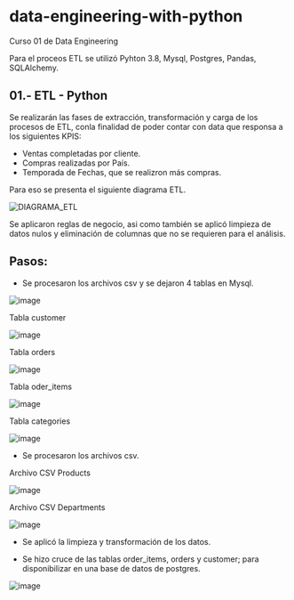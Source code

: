 # data-engineering-with-python
Curso 01 de Data Engineering

Para el proceos ETL se utilizó Pyhton 3.8, Mysql, Postgres, Pandas, SQLAlchemy.

## 01.- ETL - Python
Se realizarán las fases de extracción, transformación y carga de los procesos de ETL, conla finalidad de poder contar con data que responsa a los siguientes KPIS:
- Ventas completadas por cliente.
- Compras realizadas por País.
- Temporada de Fechas, que se realizron más compras.

Para eso se presenta el siguiente diagrama ETL.

![DIAGRAMA_ETL](https://user-images.githubusercontent.com/76765706/177062651-33d10509-5e02-4c48-9791-04a1d813896f.png)

Se aplicaron reglas de negocio, asi como también se aplicó limpieza de datos nulos y eliminación de columnas que no se requieren para el análisis.

## Pasos:

- Se procesaron los archivos csv y se dejaron 4 tablas en Mysql.

![image](https://user-images.githubusercontent.com/76765706/177063022-ca74e63c-68fb-4c7c-9811-d535e7e2a6e1.png)


Tabla customer

![image](https://user-images.githubusercontent.com/76765706/177063039-27d1d299-2dc3-4890-b638-b0d69d1af010.png)


Tabla orders

![image](https://user-images.githubusercontent.com/76765706/177063059-386ba167-431b-48e5-a626-7b34ccc715b6.png)


Tabla oder_items

![image](https://user-images.githubusercontent.com/76765706/177063084-345ecb28-74fa-4c0b-95d8-60057fb939fb.png)


Tabla categories

![image](https://user-images.githubusercontent.com/76765706/177063103-2feaa5eb-48b9-412c-b5e1-c201af0e5cdb.png)


- Se procesaron los archivos csv.

Archivo CSV Products

![image](https://user-images.githubusercontent.com/76765706/177063139-c90305c7-54bb-42d7-a02b-a381a6dcc833.png)


Archivo CSV Departments

![image](https://user-images.githubusercontent.com/76765706/177063177-7b9ce3ca-e5de-4ef0-bec2-a5623c370a8b.png)


- Se aplicó la limpieza y transformación de los datos.

- Se hizo cruce de las tablas order_items, orders y customer; para disponibilizar en una base de datos de postgres.

![image](https://user-images.githubusercontent.com/76765706/177063212-63614fc0-0fa9-4248-b1c4-3e11e03864a5.png)

